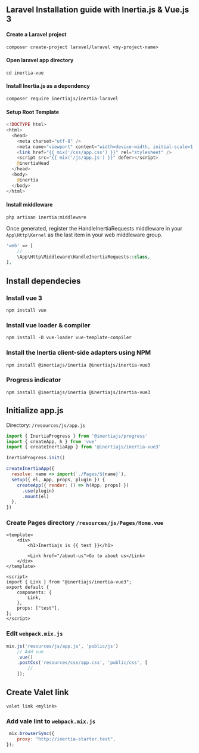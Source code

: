 ## Laravel Installation guide with Inertia.js & Vue.js 3
#### Create a Laravel project
````shell
composer create-project laravel/laravel <my-project-name>
````
#### Open laravel app directory
````shell
cd inertia-vue
````
#### Install Inertia.js as a dependency
````shell
composer require inertiajs/inertia-laravel
````

#### Setup Root Template
````php
<!DOCTYPE html>
<html>
  <head>
    <meta charset="utf-8" />
    <meta name="viewport" content="width=device-width, initial-scale=1.0, maximum-scale=1.0" />
    <link href="{{ mix('/css/app.css') }}" rel="stylesheet" />
    <script src="{{ mix('/js/app.js') }}" defer></script>
    @inertiaHead
  </head>
  <body>
    @inertia
  </body>
</html>
````
#### Install middleware
````shell
php artisan inertia:middleware
````
Once generated, register the HandleInertiaRequests middleware in your `App\Http\Kernel` as the last item in your web middleware group.
````php
'web' => [
    // ...
    \App\Http\Middleware\HandleInertiaRequests::class,
],
````
## Install dependecies
### Install vue 3
````shell
npm install vue
````
### Install vue loader & compiler
````shell
npm install -D vue-loader vue-template-compiler
````
### Install the Inertia client-side adapters using NPM
````shell
npm install @inertiajs/inertia @inertiajs/inertia-vue3
````
### Progress indicator
````shell
npm install @inertiajs/inertia @inertiajs/inertia-vue3
````
## Initialize app.js
Directory: `/resources/js/app.js`
````js
import { InertiaProgress } from '@inertiajs/progress'
import { createApp, h } from 'vue'
import { createInertiaApp } from '@inertiajs/inertia-vue3'

InertiaProgress.init()

createInertiaApp({
  resolve: name => import(`./Pages/${name}`),
  setup({ el, App, props, plugin }) {
    createApp({ render: () => h(App, props) })
      .use(plugin)
      .mount(el)
  },
})
````
### Create Pages directory `/resources/js/Pages/Home.vue`
```vue
<template>
    <div>
        <h1>Inertiajs is {{ test }}</h1>

        <Link href="/about-us">Go to about us</Link>
    </div>
</template>

<script>
import { Link } from "@inertiajs/inertia-vue3";
export default {
    components: {
        Link,
    },
    props: ["test"],
};
</script>
```
### Edit `webpack.mix.js`
```js
mix.js('resources/js/app.js', 'public/js')
    // Add vue
    .vue()
    .postCss('resources/css/app.css', 'public/css', [
        //
    ]);
```
## Create Valet link
```shell
valet link <mylink>
```

### Add vale lint to `webpack.mix.js`
```js
 mix.browserSync({
    proxy: "http://inertia-starter.test",
});
```